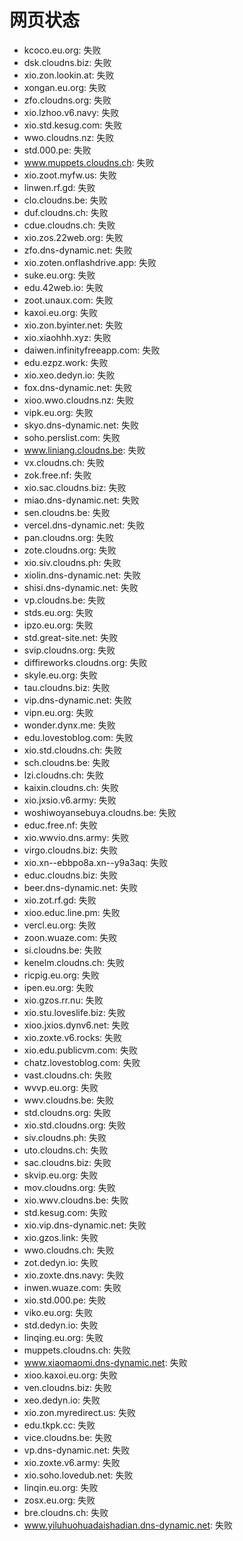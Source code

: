 # 网页状态
- kcoco.eu.org: 失败
- dsk.cloudns.biz: 失败
- xio.zon.lookin.at: 失败
- xongan.eu.org: 失败
- zfo.cloudns.org: 失败
- xio.lzhoo.v6.navy: 失败
- xio.std.kesug.com: 失败
- wwo.cloudns.nz: 失败
- std.000.pe: 失败
- www.muppets.cloudns.ch: 失败
- xio.zoot.myfw.us: 失败
- linwen.rf.gd: 失败
- clo.cloudns.be: 失败
- duf.cloudns.ch: 失败
- cdue.cloudns.ch: 失败
- xio.zos.22web.org: 失败
- zfo.dns-dynamic.net: 失败
- xio.zoten.onflashdrive.app: 失败
- suke.eu.org: 失败
- edu.42web.io: 失败
- zoot.unaux.com: 失败
- kaxoi.eu.org: 失败
- xio.zon.byinter.net: 失败
- xio.xiaohhh.xyz: 失败
- daiwen.infinityfreeapp.com: 失败
- edu.ezpz.work: 失败
- xio.xeo.dedyn.io: 失败
- fox.dns-dynamic.net: 失败
- xioo.wwo.cloudns.nz: 失败
- vipk.eu.org: 失败
- skyo.dns-dynamic.net: 失败
- soho.perslist.com: 失败
- www.liniang.cloudns.be: 失败
- vx.cloudns.ch: 失败
- zok.free.nf: 失败
- xio.sac.cloudns.biz: 失败
- miao.dns-dynamic.net: 失败
- sen.cloudns.be: 失败
- vercel.dns-dynamic.net: 失败
- pan.cloudns.org: 失败
- zote.cloudns.org: 失败
- xio.siv.cloudns.ph: 失败
- xiolin.dns-dynamic.net: 失败
- shisi.dns-dynamic.net: 失败
- vp.cloudns.be: 失败
- stds.eu.org: 失败
- ipzo.eu.org: 失败
- std.great-site.net: 失败
- svip.cloudns.org: 失败
- diffireworks.cloudns.org: 失败
- skyle.eu.org: 失败
- tau.cloudns.biz: 失败
- vip.dns-dynamic.net: 失败
- vipn.eu.org: 失败
- wonder.dynx.me: 失败
- edu.lovestoblog.com: 失败
- xio.std.cloudns.ch: 失败
- sch.cloudns.be: 失败
- lzi.cloudns.ch: 失败
- kaixin.cloudns.ch: 失败
- xio.jxsio.v6.army: 失败
- woshiwoyansebuya.cloudns.be: 失败
- educ.free.nf: 失败
- xio.wwvio.dns.army: 失败
- virgo.cloudns.biz: 失败
- xio.xn--ebbpo8a.xn--y9a3aq: 失败
- educ.cloudns.biz: 失败
- beer.dns-dynamic.net: 失败
- xio.zot.rf.gd: 失败
- xioo.educ.line.pm: 失败
- vercl.eu.org: 失败
- zoon.wuaze.com: 失败
- si.cloudns.be: 失败
- kenelm.cloudns.ch: 失败
- ricpig.eu.org: 失败
- ipen.eu.org: 失败
- xio.gzos.rr.nu: 失败
- xio.stu.loveslife.biz: 失败
- xioo.jxios.dynv6.net: 失败
- xio.zoxte.v6.rocks: 失败
- xio.edu.publicvm.com: 失败
- chatz.lovestoblog.com: 失败
- vast.cloudns.ch: 失败
- wvvp.eu.org: 失败
- wwv.cloudns.be: 失败
- std.cloudns.org: 失败
- xio.std.cloudns.org: 失败
- siv.cloudns.ph: 失败
- uto.cloudns.ch: 失败
- sac.cloudns.biz: 失败
- skvip.eu.org: 失败
- mov.cloudns.org: 失败
- xio.wwv.cloudns.be: 失败
- std.kesug.com: 失败
- xio.vip.dns-dynamic.net: 失败
- xio.gzos.link: 失败
- wwo.cloudns.ch: 失败
- zot.dedyn.io: 失败
- xio.zoxte.dns.navy: 失败
- inwen.wuaze.com: 失败
- xio.std.000.pe: 失败
- viko.eu.org: 失败
- std.dedyn.io: 失败
- linqing.eu.org: 失败
- muppets.cloudns.ch: 失败
- www.xiaomaomi.dns-dynamic.net: 失败
- xioo.kaxoi.eu.org: 失败
- ven.cloudns.biz: 失败
- xeo.dedyn.io: 失败
- xio.zon.myredirect.us: 失败
- edu.tkpk.cc: 失败
- vice.cloudns.be: 失败
- vp.dns-dynamic.net: 失败
- xio.zoxte.v6.army: 失败
- xio.soho.lovedub.net: 失败
- linqin.eu.org: 失败
- zosx.eu.org: 失败
- bre.cloudns.ch: 失败
- www.yiluhuohuadaishadian.dns-dynamic.net: 失败
